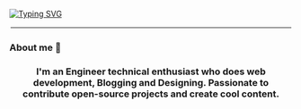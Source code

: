 
[![Typing SVG](https://readme-typing-svg.demolab.com?font=Fira+Code&duration=3000&pause=500&color=FFFFFFE9&width=430&lines=%C2%A1Hey%2C+%3CCoder%2F%3E!+%F0%9F%9A%80;VargasAPI+here+%F0%9F%92%BB)](https://git.io/typing-svg)

<hr style="border: 2px solid white;">
<h3>About me 🧍 </h3>

<h3 align="center">I'm an Engineer technical enthusiast who does web development, Blogging and Designing. Passionate to contribute open-source projects and create cool content.</h3>
<p>

<!--
**VargasAPI/VargasAPI** is a ✨ _special_ ✨ repository because its `README.md` (this file) appears on your GitHub profile.

Here are some ideas to get you started:

- 🔭 I’m currently developing by myself
- 🌱 I’m currently learning english, next.js, aws
- 👯 I’m looking to collaborate on ...
- 💬 Ask me about Web dev related stuff
- 📫 How to reach me: coming soon...
- ⚡ Fun fact: I like VS Code 
-->
